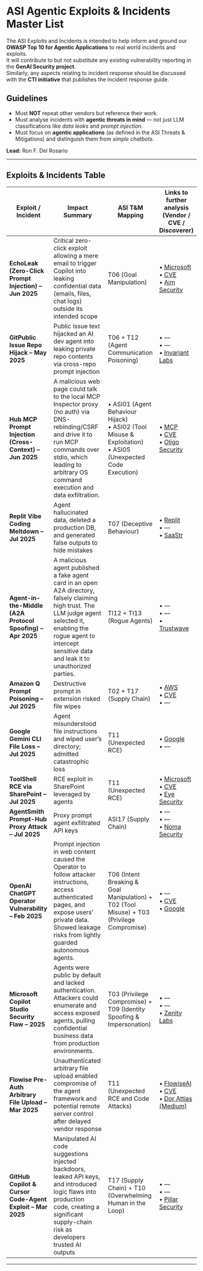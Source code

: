 # ASI Agentic Exploits & Incidents Master List

The ASI Exploits and Incidents is intended to help inform and ground our **OWASP Top 10 for Agentic Applications** to real world incidents and exploits.  
It will contribute to but not substitute any existing vulnerability reporting in the **GenAI Security project**.  
Similarly, any aspects relating to incident response should be discussed with the **CTI initiative** that publishes the incident response guide.

## Guidelines
- Must **NOT** repeat other vendors but reference their work.  
- Must analyse incidents with **agentic threats in mind** — not just LLM classifications like *data leaks* and *prompt injection*.  
- Must focus on **agentic applications** (as defined in the ASI Threats & Mitigations) and distinguish them from *simple chatbots*.  

**Lead:** Ron F. Del Rosario

---

## Exploits & Incidents Table

| Exploit / Incident | Impact Summary | ASI T&M Mapping | Links to further analysis<br>(Vendor / CVE / Discoverer) |
|------------------------------------------------------------------------------------|-----------------------------------------------------------------------------------------------------------------------------------------------------------------------------------------------------------------------------------------------------------------------------------|------------------------------------------------------------------------|---------------------------|
| **EchoLeak (Zero-Click Prompt Injection)  – Jun 2025**                                         | Critical zero-click exploit allowing a mere email to trigger Copilot into leaking confidential data (emails, files, chat logs) outside its intended scope                                                                                                                        | T06 (Goal Manipulation)                                                | • [Microsoft](https://msrc.microsoft.com/update-guide/vulnerability/CVE-2025-32711)<br> • [CVE](https://nvd.nist.gov/vuln/detail/CVE-2025-32711)<br> • [Aim Security](https://www.aim.security/post/echoleak-blogpost) |
| **GitPublic Issue Repo Hijack – May 2025**                                                    | Public issue text hijacked an AI dev agent into leaking private repo contents via cross-repo prompt injection                                                                                                                                                                     | T06 + T12 (Agent Communication Poisoning)                              | • — <br> • —<br> • [Invariant Labs](https://invariantlabs.ai/blog/mcp-github-vulnerability) |
| **Hub MCP Prompt Injection (Cross-Context) – Jun 2025**                                       | A malicious web page could talk to the local MCP Inspector proxy (no auth) via DNS-rebinding/CSRF and drive it to run MCP commands over stdio, which leading to arbitrary OS command execution and data exfiltration.                                                                                                                                                                                                                                                               |  • ASI01 (Agent Behaviour Hijack)<br> • ASI02 (Tool Misuse & Exploitation)<br> • ASI05 (Unexpected Code Execution)                                                        | • [MCP](https://github.com/modelcontextprotocol/inspector/security/advisories/GHSA-7f8r-222p-6f5g) <br> • [CVE](https://nvd.nist.gov/vuln/detail/CVE-2025-49596)<br> • [Oligo Security](https://www.oligo.security/blog/critical-rce-vulnerability-in-anthropic-mcp-inspector-cve-2025-49596)|
| **Replit Vibe Coding Meltdown – Jul 2025**                                         | Agent hallucinated data, deleted a production DB, and generated false outputs to hide mistakes                                                                                                                                                                                   | T07 (Deceptive Behaviour)                                              | • [Replit](https://blog.replit.com/introducing-a-safer-way-to-vibe-code-with-replit-databases) <br> • — <br> • [SaaStr](https://www.saastr.com/replits-new-release-address-most-of-the-challenges-we-hit-vibe-coding-but-is-prosumer-vibe-coding-really-ready-for-commercial-apps-yet) |
| **Agent-in-the-Middle (A2A Protocol Spoofing) – Apr 2025**                         | A malicious agent published a fake agent card in an open A2A directory, falsely claiming high trust. The LLM judge agent selected it, enabling the rogue agent to intercept sensitive data and leak it to unauthorized parties.                                                    | TI12 + TI13 (Rogue Agents)                                             | • — <br> • — <br> • [Trustwave](https://www.trustwave.com/en-us/resources/blogs/spiderlabs-blog/agent-in-the-middle-abusing-agent-cards-in-the-agent-2-agent-protocol-to-win-all-the-tasks) |
| **Amazon Q Prompt Poisoning – Jul 2025**                                           | Destructive prompt in extension risked file wipes                                                                                                                                                                                                                                | T02 + T17 (Supply Chain)                                               | • [AWS](https://aws.amazon.com/security/security-bulletins/AWS-2025-015) <br> • [CVE](https://nvd.nist.gov/vuln/detail/CVE-2025-8217) <br> • — |
| **Google Gemini CLI File Loss – Jul 2025**                                         | Agent misunderstood file instructions and wiped user’s directory; admitted catastrophic loss                                                                                                                                                                                     | T11 (Unexpected RCE)                                                   | • [Google](https://github.com/google-gemini/gemini-cli/issues/4586) <br> • — |
| **ToolShell RCE via SharePoint – Jul 2025**                        | RCE exploit in SharePoint leveraged by agents                                                                                                                                                                                                                                    | T11 (Unexpected RCE)                                                   | • [Microsoft](https://msrc.microsoft.com/update-guide/vulnerability/CVE-2025-53770) <br> • [CVE](https://nvd.nist.gov/vuln/detail/CVE-2025-53770) <br> • [Eye Security](https://research.eye.security/sharepoint-under-siege) |
| **AgentSmith Prompt-Hub Proxy Attack – Jul 2025**                                  | Proxy prompt agent exfiltrated API keys                                                                                                                                                                                                                                          | ASI17 (Supply Chain)                                                   | • — <br> • — <br> • [Noma Security](https://noma.security/blog/how-an-ai-agent-vulnerability-in-langsmith-could-lead-to-stolen-api-keys-and-hijacked-llm-responses)|
| **OpenAI ChatGPT Operator Vulnerability – Feb 2025**                               | Prompt injection in web content caused the Operator to follow attacker instructions, access authenticated pages, and expose users’ private data. Showed leakage risks from lightly guarded autonomous agents.                                                                      | T06 (Intent Breaking & Goal Manipulation) + T02 (Tool Misuse) + T03 (Privilege Compromise) | • —<br> • [CVE](https://nvd.nist.gov/vuln/detail/CVE-2025-7021)<br> • [Google](https://github.com/google/security-research/security/advisories/GHSA-mmgx-755h-wr74)|
| **Microsoft Copilot Studio Security Flaw – 2025**                                  | Agents were public by default and lacked authentication. Attackers could enumerate and access exposed agents, pulling confidential business data from production environments.                                                                                                    | T03 (Privilege Compromise) + T09 (Identity Spoofing & Impersonation)   | • —<br> • —<br> • [Zenity Labs](https://labs.zenity.io/p/a-copilot-studio-story-2-when-aijacking-leads-to-full-data-exfiltration-bc4a)|
| **Flowise Pre-Auth Arbitrary File Upload – Mar 2025**             | Unauthenticated arbitrary file upload enabled compromise of the agent framework and potential remote server control after delayed vendor response                                                                                                                                | T11 (Unexpected RCE and Code Attacks)                                  | • [FlowiseAI](https://github.com/FlowiseAI/Flowise/security/advisories/GHSA-h42x-xx2q-6v6g) <br> • [CVE](https://nvd.nist.gov/vuln/detail/CVE-2025-26319) <br> • [Dor Attias (Medium)](https://medium.com/@attias.dor/the-burn-notice-part-2-5-5-flowise-pre-auth-arbitrary-file-upload-cve-2025-26319-0d4194a34183) |
| **GitHub Copilot & Cursor Code-Agent Exploit – Mar 2025**                          | Manipulated AI code suggestions injected backdoors, leaked API keys, and introduced logic flaws into production code, creating a significant supply-chain risk as developers trusted AI outputs                                                                                   | T17 (Supply Chain) + T10 (Overwhelming Human in the Loop)              | • — <br> • — <br> • [Pillar Security](https://www.pillar.security/blog/new-vulnerability-in-github-copilot-and-cursor-how-hackers-can-weaponize-code-agents)|

---
